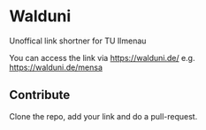 # Walduni
Unoffical link shortner for TU Ilmenau

You can access the link via https://walduni.de/<link> e.g. https://walduni.de/mensa

## Contribute
Clone the repo, add your link and do a pull-request.
